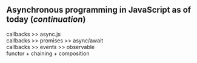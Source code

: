 ## Asynchronous programming in JavaScript as of today (_continuation_)

callbacks >> async.js <br>
callbacks >> promises >> async/await <br>
callbacks >> events >> observable <br>
functor + chaining + composition



